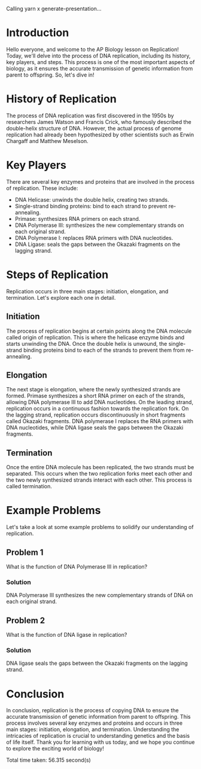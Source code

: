 
Calling yarn x generate-presentation...

# Introduction
Hello everyone, and welcome to the AP Biology lesson on Replication! Today, we'll delve into the process of DNA replication, including its history, key players, and steps. This process is one of the most important aspects of biology, as it ensures the accurate transmission of genetic information from parent to offspring. So, let's dive in!

# History of Replication
The process of DNA replication was first discovered in the 1950s by researchers James Watson and Francis Crick, who famously described the double-helix structure of DNA. However, the actual process of genome replication had already been hypothesized by other scientists such as Erwin Chargaff and Matthew Meselson. 

# Key Players
There are several key enzymes and proteins that are involved in the process of replication. These include:
- DNA Helicase: unwinds the double helix, creating two strands.
- Single-strand binding proteins: bind to each strand to prevent re-annealing.
- Primase: synthesizes RNA primers on each strand.
- DNA Polymerase III: synthesizes the new complementary strands on each original strand.
- DNA Polymerase I: replaces RNA primers with DNA nucleotides.
- DNA Ligase: seals the gaps between the Okazaki fragments on the lagging strand.

# Steps of Replication
Replication occurs in three main stages: initiation, elongation, and termination. Let's explore each one in detail. 

## Initiation
The process of replication begins at certain points along the DNA molecule called origin of replication. This is where the helicase enzyme binds and starts unwinding the DNA. Once the double helix is unwound, the single-strand binding proteins bind to each of the strands to prevent them from re-annealing.

## Elongation
The next stage is elongation, where the newly synthesized strands are formed. Primase synthesizes a short RNA primer on each of the strands, allowing DNA polymerase III to add DNA nucleotides. On the leading strand, replication occurs in a continuous fashion towards the replication fork. On the lagging strand, replication occurs discontinuously in short fragments called Okazaki fragments. DNA polymerase I replaces the RNA primers with DNA nucleotides, while DNA ligase seals the gaps between the Okazaki fragments.

## Termination
Once the entire DNA molecule has been replicated, the two strands must be separated. This occurs when the two replication forks meet each other and the two newly synthesized strands interact with each other. This process is called termination.

# Example Problems
Let's take a look at some example problems to solidify our understanding of replication.

## Problem 1
What is the function of DNA Polymerase III in replication? 

### Solution
DNA Polymerase III synthesizes the new complementary strands of DNA on each original strand. 

## Problem 2
What is the function of DNA ligase in replication?

### Solution
DNA ligase seals the gaps between the Okazaki fragments on the lagging strand.

# Conclusion
In conclusion, replication is the process of copying DNA to ensure the accurate transmission of genetic information from parent to offspring. This process involves several key enzymes and proteins and occurs in three main stages: initiation, elongation, and termination. Understanding the intricacies of replication is crucial to understanding genetics and the basis of life itself. Thank you for learning with us today, and we hope you continue to explore the exciting world of biology!

Total time taken: 56.315 second(s)

